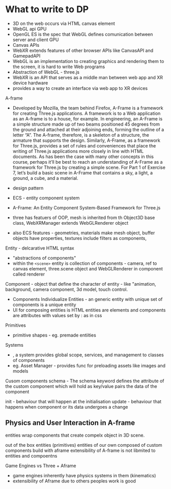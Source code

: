 # What to write to DP

- 3D on the web occurs via HTML canvas element
- WebGL api GPU
- OpenGL ES is the spec that WebGL defines comunication between server and client GPU
- Canvas APIs
- WebXR extends features of other browser APIs like CanvasAPI and GamepadAPI
- WebGL is an implementation to creating graphics and rendering them to the screen, it is hard to write Web programs
- Abstraction of WebGL - three.js
- WebXR is an API that serves as a middle man between web app and XR device hardware
- provides a way to create an interface via web app to XR devices

A-frame

- Developed by Mozilla, the team behind Firefox, A-Frame is a framework
  for creating Three.js applications. A framework is to a Web application
  as an A-frame is to a house, for example. In engineering, an A-Frame is a
  simple structure made up of two beams positioned 45 degrees from the
  ground and attached at their adjoining ends, forming the outline of a letter
  “A”. The A-frame, therefore, is a skeleton of a structure, the armature that
  supports the design. Similarly, A-Frame, as a framework for Three.js, provides a set of
  rules and conveniences that place the writing of Three.js applications
  more closely in line with HTML documents. As has been the case with
  many other concepts in this course, perhaps it’ll be best to reach an
  understanding of A-Frame as a framework for Three.js by creating a simple
  scene. For Part 1 of Exercise 7, let’s build a basic scene in A-Frame that
  contains a sky, a light, a ground, a cube, and a material.

- design pattern
- ECS - entity component system
- A-Frame: An Entity Component System-Based Framework for Three.js
- three has featuers of OOP, mesh is inherited from th Object3D base class, WebXRManager extends WebGLRenderer object
- also ECS features - geometries, materials make mesh object, buffer objects have properties, textures include filters as components,

Entity - delcarative HTML syntax

- "abstractions of components"
- within the `<scene>` entity is collection of components - camera, ref to canvas element, three.scene object and WebGLRenderer in component called renderer

Component - object that define the character of entity - like "animation, background, camera component, 3d model, touch control.

- Components Individualize Entities - an generic entity with unique set of components is a unique entity
- UI for composing entities is HTML entities are elements and components are attributes with values set by : as in css

Primitives

- primitive shapes - eg. premade entiities

Systems

- , a system provides global scope, services, and management to
  classes of components
- eg. Asset Manager - provides func for preloading assets like images and models

Cusom components
schema - The schema keyword defines the attribute of
the custom component which will hold as key/value pairs the data of the
component

init - behaviour that will happen at the initialisation
update - behaviour that happens when component or its data undergoes a change

## Physics and User Interaction in A-frame

entities wrap components that create compelx object in 3D scene.

out of the box entities (primitives)
entities of our own composed of custom components build with aframe
extensibility of A-frame is not libmited to entities and compoentns

Game Engines vs Three + Aframe

- game engines inherently have physics systems in them (kinematics)
- extensibility of Aframe due to others peoples work is good
